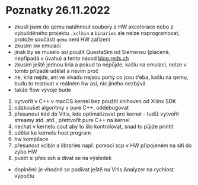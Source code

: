 # Poznatky 26.11.2022

- zkusil jsem do qemu natáhnout soubory z HW akcelerace nebo z vybuilděného projektu `.xclbin` a `binaries` ale nelze naprogramovat, protože součástí `qemu` není HW zařízení
- zkusím sw emulaci
- jinak by se muselo asi použít QuestaSim od Siemensu (placené, nepřipadá v úvahu) a tento návod [blog.reds.ch](https://blog.reds.ch/?p=1180)
- zkusím ještě jednou kria a pokud to nepůjde, kašlu na emulaci, nelze v tomto případě udělat a nevím proč
- ne, kria nejde, ani ve vivadu nejsou porty co jsou třeba, kašlu na qemu, budu to testovat v reálném hw asi, nic jiného nezbývá
- takže flow vývoje bude

1. vytvořit v C++ v macOS kernel bez použití knihoven od Xilinx SDK
2. odzkoušet algoritmy v pure C++, oddebugovat
3. přesunout kód do Vitis, kde optimalizovat pro kernel - tudíž vytvořit streamy atd. atd., přettvořit pure C++ na kernel
4. nechat v kernelu cout aby to šlo kontrolovat, snad to půjde printit
5. udělat ke kernelu host program
6. hw kompilace
7. přesunout xclbin a libraries např. pomocí scp v HW připojeném na síti do zybo HW
8. pustit si přes ssh a dívat se na výsledek

- doplnění: je vhodné se podívat ještě na Vitis Analyzer na rychlost výpočtu
